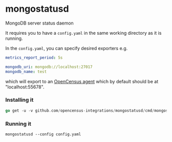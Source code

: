 # mongostatusd
MongoDB server status daemon

It requires you to have a `config.yaml` in the same working directory as it is running.

In the `config.yaml`, you can specify desired exporters e.g.

```yaml
metrics_report_period: 5s

mongodb_uri: mongodb://localhost:27017
mongodb_name: test
```

which will export to an [OpenCensus agent](https://opencensus.io/agent/) which by default should be at "localhost:55678".

### Installing it
```go
go get -u -v github.com/opencensus-integrations/mongostatusd/cmd/mongostatusd
```

### Running it

```shell
mongostatusd --config config.yaml
```
